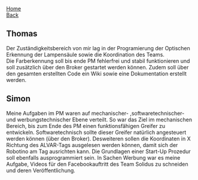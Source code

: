 [Home](home)   
[Back](KonzeptST)   

## Thomas  
    
Der Zuständigkeitsbereich von mir lag in der Programierung der Optischen Erkennung der Lampensäule sowie die Koordination des Teams.  
Die Farberkennung soll bis ende PM fehlerfrei und stabil funktionieren und soll zusätzlich über den Broker gestartet werden können.
Zudem soll über den gesamten erstellten Code ein Wiki sowie eine Dokumentation erstellt werden.  

## Simon

Meine Aufgaben im PM waren auf mechanischer- ,softwaretechnischer- und werbungstechnischer Ebene verteilt. So war das Ziel im mechanischen Bereich, bis zum Ende des PM einen funktionsfähigen Greifer zu entwickeln. Softwaretechnisch sollte dieser Greifer natürlich angesteuert werden können (über den Broker). Desweiteren sollen die Koordinaten in X Richtung des ALVAR-Tags ausgelesen werden können, damit sich der Robotino am Tag ausrichten kann. Die Grundlagen einer Start-Up Prozedur soll ebenfalls ausprogrammiert sein. In Sachen Werbung war es meine Aufgabe, Videos für den Facebookauftritt des Team Solidus zu schneiden und deren Veröffentlichung.